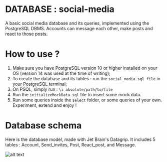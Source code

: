 # DATABASE : social-media
A basic social media database and its queries, implemented using the PostgreSQL DBMS. Accounts can message each other, make posts and react to those posts.

# How to use ? 
1. Make sure you have PostgreSQL version 10 or higher installed on your OS (version 14 was used at the time of writing);
2. To create the database and its tables : run the `social_media.sql file` in your PostgreSQL terminal; 
3. On PSQL, simply run : `\i absolute/path/to/file`
4. Run the `initializeMockData.sql` file to insert some mock data.
5. Run some queries inside the `select` folder, or some queries of your own. Experiment, extend and enjoy !

# Database schema
Here is the database model, made with Jet Brain's Datagrip. It includes 5 tables : Account, Send_invites, Post, React_post, and Message. 

![alt text](https://github.com/tokyramarozaka/social-media/blob/main/assets/Diagram.png)
